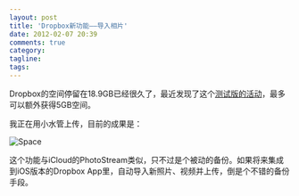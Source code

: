 ```yaml
---
layout: post
title: 'Dropbox新功能——导入相片'
date: 2012-02-07 20:39
comments: true
category: 
tagline: 
tags:
---
```

    

Dropbox的空间停留在18.9GB已经很久了，最近发现了这个[测试版的活动](http://forums.dropbox.com/topic.php?id=53106)，最多可以额外获得5GB空间。

我正在用小水管上传，目前的成果是：

![Space](http://qingpei.me/images/in_post/space.png)

这个功能与iCloud的PhotoStream类似，只不过是个被动的备份。如果将来集成到iOS版本的Dropbox App里，自动导入新照片、视频并上传，倒是个不错的备份手段。
